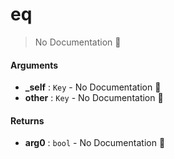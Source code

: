 # eq

> No Documentation 🚧

#### Arguments

- **\_self** : `Key` \- No Documentation 🚧
- **other** : `Key` \- No Documentation 🚧

#### Returns

- **arg0** : `bool` \- No Documentation 🚧